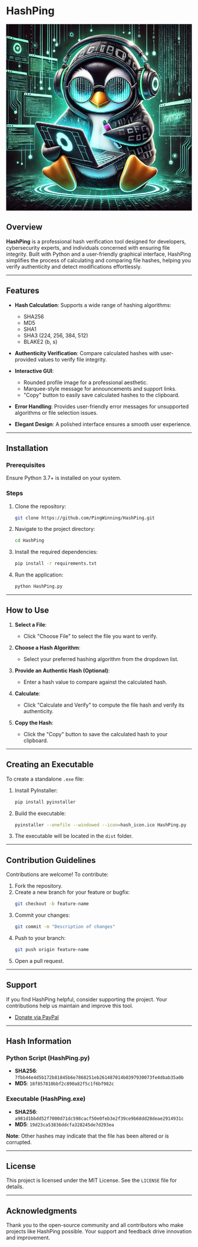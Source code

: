 # HashPing

![HashPing Logo](pingwining.jpg)

## Overview

**HashPing** is a professional hash verification tool designed for developers, cybersecurity experts, and individuals concerned with ensuring file integrity. Built with Python and a user-friendly graphical interface, HashPing simplifies the process of calculating and comparing file hashes, helping you verify authenticity and detect modifications effortlessly.

---

## Features

- **Hash Calculation**: Supports a wide range of hashing algorithms:
  - SHA256
  - MD5
  - SHA1
  - SHA3 (224, 256, 384, 512)
  - BLAKE2 (b, s)

- **Authenticity Verification**: Compare calculated hashes with user-provided values to verify file integrity.

- **Interactive GUI**:
  - Rounded profile image for a professional aesthetic.
  - Marquee-style message for announcements and support links.
  - "Copy" button to easily save calculated hashes to the clipboard.

- **Error Handling**: Provides user-friendly error messages for unsupported algorithms or file selection issues.

- **Elegant Design**: A polished interface ensures a smooth user experience.

---

## Installation

### Prerequisites
Ensure Python 3.7+ is installed on your system.

### Steps

1. Clone the repository:
   ```bash
   git clone https://github.com/PingWinning/HashPing.git
   ```

2. Navigate to the project directory:
   ```bash
   cd HashPing
   ```

3. Install the required dependencies:
   ```bash
   pip install -r requirements.txt
   ```

4. Run the application:
   ```bash
   python HashPing.py
   ```

---

## How to Use

1. **Select a File**:
   - Click "Choose File" to select the file you want to verify.

2. **Choose a Hash Algorithm**:
   - Select your preferred hashing algorithm from the dropdown list.

3. **Provide an Authentic Hash (Optional)**:
   - Enter a hash value to compare against the calculated hash.

4. **Calculate**:
   - Click "Calculate and Verify" to compute the file hash and verify its authenticity.

5. **Copy the Hash**:
   - Click the "Copy" button to save the calculated hash to your clipboard.

---

## Creating an Executable

To create a standalone `.exe` file:

1. Install PyInstaller:
   ```bash
   pip install pyinstaller
   ```

2. Build the executable:
   ```bash
   pyinstaller --onefile --windowed --icon=hash_icon.ico HashPing.py
   ```

3. The executable will be located in the `dist` folder.

---

## Contribution Guidelines

Contributions are welcome! To contribute:

1. Fork the repository.
2. Create a new branch for your feature or bugfix:
   ```bash
   git checkout -b feature-name
   ```
3. Commit your changes:
   ```bash
   git commit -m "Description of changes"
   ```
4. Push to your branch:
   ```bash
   git push origin feature-name
   ```
5. Open a pull request.

---

## Support

If you find HashPing helpful, consider supporting the project. Your contributions help us maintain and improve this tool.

- [Donate via PayPal](https://paypal.me/DimitarSimeonov17?country.x=CA&locale.x=en_US)

---

## Hash Information

### Python Script (HashPing.py)
- **SHA256**: `7fbb44e4d5b172b81845b6e7868251eb261487014b0397930073fe4dbab35a0b`
- **MD5**: `18f857810bbf2c890a82f5c1f6bf982c`

### Executable (HashPing.exe)
- **SHA256**: `a981d1bbdd52f7000d71dc598cacf50e0feb3e2f39ce9b68dd28deae2914931c`
- **MD5**: `19d23ca53836ddcfa328245de7d293ea`

**Note**: Other hashes may indicate that the file has been altered or is corrupted.

---

## License

This project is licensed under the MIT License. See the `LICENSE` file for details.

---

## Acknowledgments

Thank you to the open-source community and all contributors who make projects like HashPing possible. Your support and feedback drive innovation and improvement.
